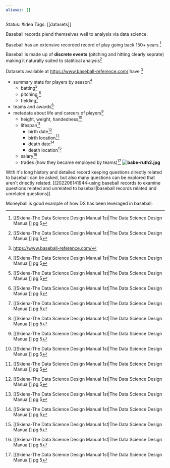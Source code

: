 ```yaml
---
aliases: []
---
```

Status: #idea
Tags: [[datasets]]

Baseball records plend themselves well to analysis via data science.

Baseball has an extensive recorded record of play going back 150+ years [^1]


Baseball is made up of **discrete events** (pitching and hitting clearly seprate) making it naturally suited to statitical analysis[^1]

Datasets available  at https://www.baseball-reference.com/ have [^2]
- summary stats for players by season[^1]
	- batting[^1]
	- pitching [^1]
	- fielding[^1]
- teams and awards[^3]
- metadata about life and careers of players[^3]
	- height, weight, handedness[^3]
	- lifespan[^3]
		- birth date[^3]
		- birth location[^3]
		- death date[^3]
		- death location[^3]
	- salary[^3]
	- trades (how they became employed by teams)[^3]
**![babe-ruth2.jpg](https://lh6.googleusercontent.com/SFN0Jd_mXMQrCKzv9C_TfthaEGXGFmPbuF6FEHuB4ghKs3b7B_RITQhHrJac1NOw2gIbPOzapcVGQvEDp67fWZSAMCkxKuu79bAuwhaiDcsY0U9_Iav2bhFxaqtD283DcW-wpDVMXnu65AbnGvNL)**

With it's long history and detailed record keeping questions directly related to baseball can be asked, but also many questions can be explored that aren't driectly related. [[202206141944-using baseball records to examine questions related and unrelated to baseball|baseball records related and unrelated questions]]

Moneyball is good example of how DS has been leveraged in baseball.





[^1]:[[Skiena-The Data Science  Design Manual 1st|The Data Science Design Manual]] pg 5
[^2]:https://www.baseball-reference.com/
[^3]:[[Skiena-The Data Science  Design Manual 1st|The Data Science Design Manual]] pg 5
